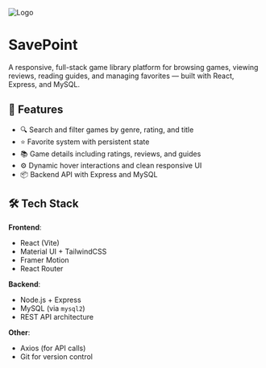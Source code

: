 ![Logo](https://github.com/user-attachments/assets/aa7e3f4e-6b86-453e-8ded-64e093cb9d06)
# SavePoint

A responsive, full-stack game library platform for browsing games, viewing reviews, reading guides, and managing favorites — built with React, Express, and MySQL.

## 🚀 Features

- 🔍 Search and filter games by genre, rating, and title
- ⭐ Favorite system with persistent state
- 📚 Game details including ratings, reviews, and guides
- ⚙️ Dynamic hover interactions and clean responsive UI
- 📦 Backend API with Express and MySQL

## 🛠 Tech Stack

**Frontend**:
- React (Vite)
- Material UI + TailwindCSS
- Framer Motion
- React Router

**Backend**:
- Node.js + Express
- MySQL (via `mysql2`)
- REST API architecture

**Other**:
- Axios (for API calls)
- Git for version control
